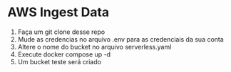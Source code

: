 # AWS Ingest Data

1. Faça um git clone desse repo
2. Mude as credencias no arquivo .env para as credenciais da sua conta
3. Altere o nome do bucket no arquivo serverless.yaml
4. Execute docker compose up -d
5. Um bucket teste será criado
